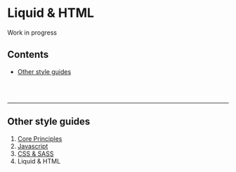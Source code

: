 # Liquid & HTML

Work in progress

## Contents

- [Other style guides](#other-style-guides)

<br>
<br>

---

## Other style guides

1. [Core Principles](/README.md)
2. [Javascript](/JAVASCRIPT.md)
3. [CSS & SASS](/CSS-SASS.md)
4. Liquid & HTML
